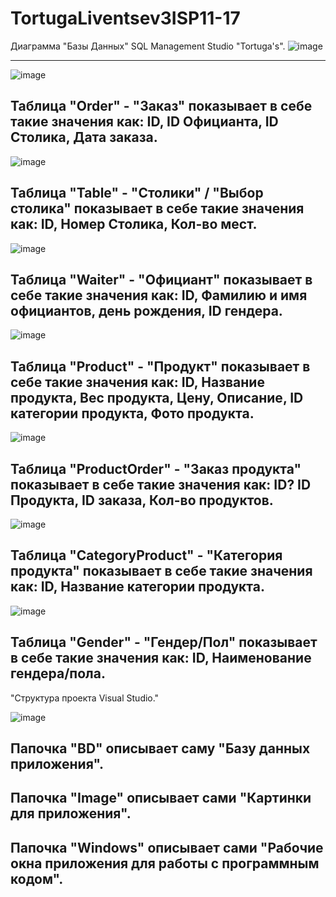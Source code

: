 # TortugaLiventsev3ISP11-17

Диаграмма "Базы Данных" SQL Management Studio "Tortuga's".
![image](https://user-images.githubusercontent.com/86151110/193684825-081742df-4270-4e0a-b583-8e70718d3fa5.png)


-------------------------------------------------------------------------------------------------

![image](https://user-images.githubusercontent.com/86151110/191277326-78c9e543-d31e-4e88-8acd-6cd69f3a9c65.png)

Таблица "Order" - "Заказ" показывает в себе такие значения как: ID, ID Официанта, ID Столика, Дата заказа.
-------------------------------------------------------------------------------------------------

![image](https://user-images.githubusercontent.com/86151110/191277367-deeb08e6-f7e8-48f8-946f-f45af3e30a2d.png)

Таблица "Table" - "Столики" / "Выбор столика" показывает в себе такие значения как: ID, Номер Столика, Кол-во мест.
-------------------------------------------------------------------------------------------------

![image](https://user-images.githubusercontent.com/86151110/191277383-8651ca25-c988-4006-92b8-829370cfe265.png)

Таблица "Waiter" - "Официант" показывает в себе такие значения как: ID, Фамилию и имя официантов, день рождения, ID гендера. 
-------------------------------------------------------------------------------------------------

![image](https://user-images.githubusercontent.com/86151110/191277426-0e42abc7-e55b-4c92-a7b8-2e55a5a4858a.png)

Таблица "Product" - "Продукт" показывает в себе такие значения как: ID, Название продукта, Вес продукта, Цену, Описание, ID категории продукта, Фото продукта.
-------------------------------------------------------------------------------------------------

![image](https://user-images.githubusercontent.com/86151110/191277465-13afaad4-ec46-43a8-ab2a-97b3df8c3b04.png)

Таблица "ProductOrder" - "Заказ продукта" показывает в себе такие значения как: ID? ID Продукта, ID заказа, Кол-во продуктов.
-------------------------------------------------------------------------------------------------

![image](https://user-images.githubusercontent.com/86151110/191277512-605a2787-aa1c-49b3-b7a1-04d09cf78f4e.png)

Таблица "CategoryProduct" - "Категория продукта" показывает в себе такие значения как: ID, Название категории продукта.
-------------------------------------------------------------------------------------------------

![image](https://user-images.githubusercontent.com/86151110/191277545-d1c11417-20b5-487e-8e4e-5cd0cfad4674.png)

Таблица "Gender" - "Гендер/Пол" показывает в себе такие значения как: ID, Наименование гендера/пола.
-------------------------------------------------------------------------------------------------

"Структура проекта Visual Studio."

![image](https://user-images.githubusercontent.com/86151110/198877367-0193ba61-5119-4bad-a561-ff1f30f906ae.png)

Папочка "BD" описывает саму "Базу данных приложения".
-------------------------------------------------------------------------------------------------
Папочка "Image" описывает сами "Картинки для приложения".
-------------------------------------------------------------------------------------------------
Папочка "Windows" описывает сами "Рабочие окна приложения для работы с программным кодом".
-------------------------------------------------------------------------------------------------
